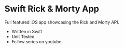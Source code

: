 # Swift Rick & Morty App

Full featured iOS app showcasing the Rick and Morty API.

- Written in Swift
- Unit Tested
- Follow series on youtube
  
